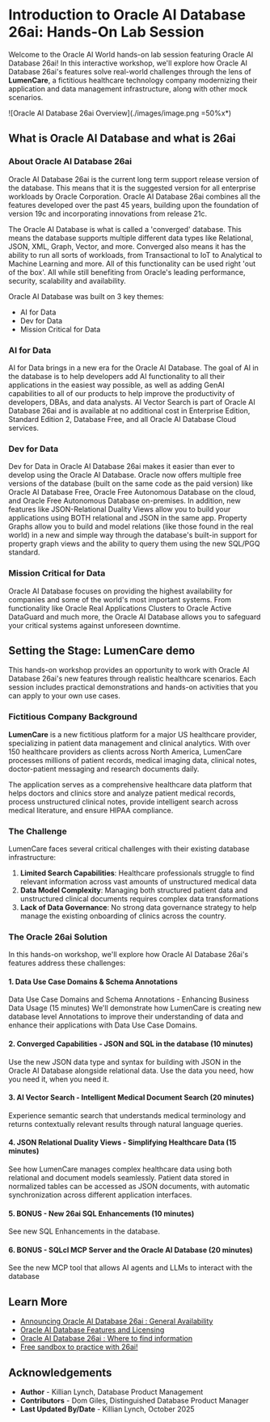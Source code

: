 # Introduction to Oracle AI Database 26ai: Hands-On Lab Session

Welcome to the Oracle AI World hands-on lab session featuring Oracle AI Database 26ai! In this interactive workshop, we'll explore how Oracle AI Database 26ai's features solve real-world challenges through the lens of **LumenCare**, a fictitious healthcare technology company modernizing their application and  data management infrastructure, along with other mock scenarios.

<!-- [](youtube:MPOYjrGhvZk) -->
![Oracle AI Database 26ai Overview](./images/image.png =50%x*)



## What is Oracle AI Database and what is 26ai 

### About Oracle AI Database 26ai

Oracle AI Database 26ai is the current long term support release version of the database. This means that it is the suggested version for all enterprise workloads by Oracle Corporation. Oracle AI Database 26ai combines all the features developed over the past 45 years, building upon the foundation of version 19c and incorporating innovations from release 21c.




The Oracle AI Database is what is called a 'converged' database. This means the database supports multiple different data types like Relational, JSON, XML, Graph, Vector, and more. Converged also means it has the ability to run all sorts of workloads, from Transactional to IoT to Analytical to Machine Learning and more. All of this functionality can be used right 'out of the box'. All while still benefiting from Oracle's leading performance, security, scalability and availability.

Oracle AI Database was built on 3 key themes:
* AI for Data
* Dev for Data
* Mission Critical for Data

### AI for Data
AI for Data brings in a new era for the Oracle AI Database. The goal of AI in the database is to help developers add AI functionality to all their applications in the easiest way possible, as well as adding GenAI capabilities to all of our products to help improve the productivity of developers, DBAs, and data analysts. AI Vector Search is part of Oracle AI Database 26ai and is available at no additional cost in Enterprise Edition, Standard Edition 2, Database Free, and all Oracle AI Database Cloud services.

### Dev for Data
Dev for Data in Oracle AI Database 26ai makes it easier than ever to develop using the Oracle AI Database. Oracle now offers multiple free versions of the database (built on the same code as the paid version) like Oracle AI Database Free, Oracle Free Autonomous Database on the cloud, and Oracle Free Autonomous Database on-premises. In addition, new features like JSON-Relational Duality Views allow you to build your applications using BOTH relational and JSON in the same app. Property Graphs allow you to build and model relations (like those found in the real world) in a new and simple way through the database's built-in support for property graph views and the ability to query them using the new SQL/PGQ standard.

### Mission Critical for Data
Oracle AI Database focuses on providing the highest availability for companies and some of the world's most important systems. From functionality like Oracle Real Applications Clusters to Oracle Active DataGuard and much more, the Oracle AI Database allows you to safeguard your critical systems against unforeseen downtime.



## Setting the Stage: LumenCare demo 

This hands-on workshop provides an opportunity to work with Oracle AI Database 26ai's new features through realistic healthcare scenarios. Each session includes practical demonstrations and hands-on activities that you can apply to your own use cases.

### Fictitious Company Background

**LumenCare** is a new fictitious platform for a major US healthcare provider, specializing in patient data management and clinical analytics. With over 150 healthcare providers as clients across North America, LumenCare processes millions of patient records, medical imaging data, clinical notes, doctor-patient messaging and research documents daily.

The application serves as a comprehensive healthcare data platform that helps doctors and clinics store and analyze patient medical records, process unstructured clinical notes, provide intelligent search across medical literature, and ensure HIPAA compliance.

### The Challenge

LumenCare faces several critical challenges with their existing database infrastructure:

1. **Limited Search Capabilities**: Healthcare professionals struggle to find relevant information across vast amounts of unstructured medical data
2. **Data Model Complexity**: Managing both structured patient data and unstructured clinical documents requires complex data transformations
3. **Lack of Data Governance**: No strong data governance strategy to help manage the existing onboarding of clinics across the country.

### The Oracle 26ai Solution

In this hands-on workshop, we'll explore how Oracle AI Database 26ai's features address these challenges:

#### 1. Data Use Case Domains & Schema Annotations
Data Use Case Domains and Schema Annotations - Enhancing Business Data Usage (15 minutes)
We'll demonstrate how LumenCare is creating new database level Annotations to improve their understanding of data and enhance their applications with Data Use Case Domains.

#### 2. Converged Capabilities - JSON and SQL in the database (10 minutes)
Use the new JSON data type and syntax for building with JSON in the Oracle AI Database alongside relational data. Use the data you need, how you need it, when you need it. 

#### 3. AI Vector Search - Intelligent Medical Document Search (20 minutes)
Experience semantic search that understands medical terminology and returns contextually relevant results through natural language queries.

#### 4. JSON Relational Duality Views - Simplifying Healthcare Data (15 minutes)
See how LumenCare manages complex healthcare data using both relational and document models seamlessly. Patient data stored in normalized tables can be accessed as JSON documents, with automatic synchronization across different application interfaces.

#### 5. BONUS - New 26ai SQL Enhancements (10 minutes)
See new SQL Enhancements in the database.

#### 6. BONUS - SQLcl MCP Server and the Oracle AI Database (20 minutes)
See the new MCP tool that allows AI agents and LLMs to interact with the database



## Learn More

* [Announcing Oracle AI Database 26ai : General Availability](https://blogs.oracle.com/database/post/oracle-26ai-now-generally-available) 
* [Oracle AI Database Features and Licensing](https://apex.oracle.com/database-features/)
* [Oracle AI Database 26ai : Where to find information](https://blogs.oracle.com/database/post/oracle-database-26ai-where-to-find-more-information)
* [Free sandbox to practice with 26ai!](https://livelabs.oracle.com/pls/apex/dbpm/r/livelabs/view-workshop?wid=3943)

## Acknowledgements
* **Author** - Killian Lynch, Database Product Management
* **Contributors** - Dom Giles, Distinguished Database Product Manager
* **Last Updated By/Date** - Killian Lynch, October 2025
